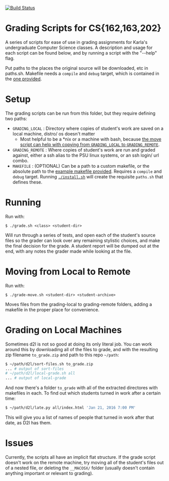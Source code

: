 [![Build Status](https://travis-ci.org/benjspriggs/grading.svg?branch=add-bats)](https://travis-ci.org/benjspriggs/grading)
# Grading Scripts for CS{162,163,202}
A series of scripts for ease of use in grading assignments for Karla's undergraduate Computer Science classes.
A description and usage for each script can be found below, and by running a script with the "--help" flag.

Put paths to the places the original source will be downloaded, etc in paths.sh. Makefile needs a ``compile`` and ``debug`` target, which is contained in the [one provided](makefile.example).

# Setup
The grading scripts can be run from this folder, but they require defining two paths:
 - `GRADING_LOCAL`  : Directory where copies of student's work are saved on a local machine, distro/ os doesn't matter 
   * Most helpful to be a \*nix or a machine with bash, because [the move script can help with copying from `GRADING_LOCAL` to `GRADING_REMOTE`](move.sh).
 - `GRADING_REMOTE` : Where copies of student's work are run and graded against, either a ssh alias to the PSU linux systems, or an ssh login/ url combo.
 - `MAKEFILE` : (OPTIONAL) Can be a path to a custom makefile, or the absolute path to the [example makefile provided](makefile.example). Requires a `compile` and `debug` target.
Running [`./install.sh`](install.sh) will create the requisite `paths.sh` that defines these.

# Running
Run with:
```
$ ./grade.sh <class> <student-dir>
```
Will run through a series of tests, and open each of the student's source files so the grader can look over any remaining stylistic choices, and make the final decision for the grade.
A student report will be dumped out at the end, with any notes the grader made while looking at the file.

# Moving from Local to Remote
Run with:
```
$ ./grade-move.sh <student-dir> <student-archive>
```
Moves files from the grading-local to grading-remote folders, adding a makefile in the proper place for convenience.

# Grading on Local Machines
Sometimes d2l is not so good at doing its only literal job.
You can work around this by downloading all of the files to grade,
and with the resulting zip filename `to_grade.zip` and path to this repo `~/path`:
```bash
$ ~/path/d2l/sort-files.sh to_grade.zip
... # output of sort-files
# ~/path/d2l/local-grade.sh all
... # output of local-grade
```
And now there's a folder `to_grade` with all of the extracted directores with makefiles in each. To find out which students turned in work after a certain time:
```bash
$ ~/path/d2l/late.py all/index.html 'Jan 21, 2016 7:00 PM'
```
This will give you a list of names of people that turned in work after that date, as D2l has them.
# Issues
Currently, the scripts all have an implicit flat structure. If the grade script doesn't work on the remote machine, try moving all of the student's files out of a nested file, or deleting the `__MACOSX/` folder (usually doesn't contain anything important or relevant to grading).
